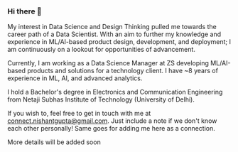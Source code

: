 ### Hi there 👋

My interest in Data Science and Design Thinking pulled me towards the career path of a Data Scientist. With an aim to further my knowledge and experience in ML/AI-based product design, development, and deployment; I am continuously on a lookout for opportunities of advancement.

Currently, I am working as a Data Science Manager at ZS developing ML/AI-based products and solutions for a technology client. I have ~8 years of experience in ML, AI, and advanced analytics.

I hold a Bachelor's degree in Electronics and Communication Engineering from Netaji Subhas Institute of Technology (University of Delhi).

If you wish to, feel free to get in touch with me at connect.nishantgupta@gmail.com. Just include a note if we don't know each other personally! Same goes for adding me here as a connection.

More details will be added soon

<!--
**imnishantg/imnishantg** is a ✨ _special_ ✨ repository because its `README.md` (this file) appears on your GitHub profile.

Here are some ideas to get you started:

- 🔭 I’m currently working on ...
- 🌱 I’m currently learning ...
- 👯 I’m looking to collaborate on ...
- 🤔 I’m looking for help with ...
- 💬 Ask me about ...
- 📫 How to reach me: ...
- 😄 Pronouns: ...
- ⚡ Fun fact: ...
-->
